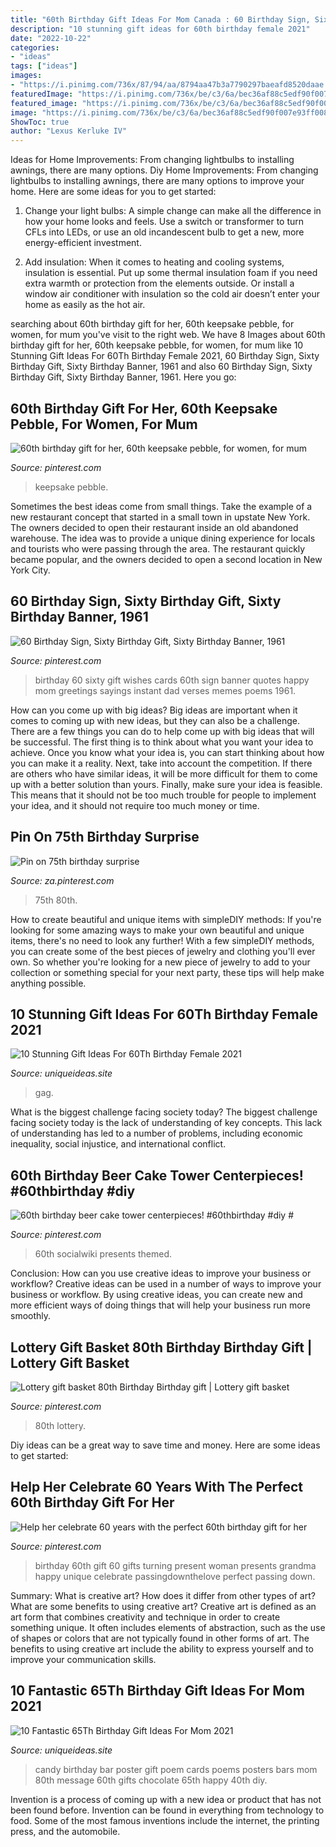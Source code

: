 ```yaml
---
title: "60th Birthday Gift Ideas For Mom Canada : 60 Birthday Sign, Sixty Birthday Gift, Sixty Birthday Banner, 1961"
description: "10 stunning gift ideas for 60th birthday female 2021"
date: "2022-10-22"
categories:
- "ideas"
tags: ["ideas"]
images:
- "https://i.pinimg.com/736x/87/94/aa/8794aa47b3a7790297baeafd8520daae.jpg"
featuredImage: "https://i.pinimg.com/736x/be/c3/6a/bec36af88c5edf90f007e93ff0083f2a.jpg"
featured_image: "https://i.pinimg.com/736x/be/c3/6a/bec36af88c5edf90f007e93ff0083f2a.jpg"
image: "https://i.pinimg.com/736x/be/c3/6a/bec36af88c5edf90f007e93ff0083f2a.jpg"
ShowToc: true
author: "Lexus Kerluke IV"
---
```



Ideas for Home Improvements: From changing lightbulbs to installing awnings, there are many options.
Diy Home Improvements: From changing lightbulbs to installing awnings, there are many options to improve your home. Here are some ideas for you to get started: 
1. Change your light bulbs: A simple change can make all the difference in how your home looks and feels. Use a switch or transformer to turn CFLs into LEDs, or use an old incandescent bulb to get a new, more energy-efficient investment. 

2. Add insulation: When it comes to heating and cooling systems, insulation is essential. Put up some thermal insulation foam if you need extra warmth or protection from the elements outside. Or install a window air conditioner with insulation so the cold air doesn’t enter your home as easily as the hot air. 


	

		
searching about 60th birthday gift for her, 60th keepsake pebble, for women, for mum you've visit to the right web. We have 8 Images about 60th birthday gift for her, 60th keepsake pebble, for women, for mum like 10 Stunning Gift Ideas For 60Th Birthday Female 2021, 60 Birthday Sign, Sixty Birthday Gift, Sixty Birthday Banner, 1961 and also 60 Birthday Sign, Sixty Birthday Gift, Sixty Birthday Banner, 1961. Here you go:
		
    
## 60th Birthday Gift For Her, 60th Keepsake Pebble, For Women, For Mum

<img loading=lazy src="https://i.pinimg.com/736x/82/b2/d9/82b2d999394eb4342b300b57031406e3.jpg" onerror="this.onerror=null;this.src='https://tse4.mm.bing.net/th?id=OIP.WPNH5D5qPZ3McOZ8SSoP8wHaHa&amp;pid=15.1';" alt="60th birthday gift for her, 60th keepsake pebble, for women, for mum">

_Source: pinterest.com_

>keepsake pebble. 

	

Sometimes the best ideas come from small things. Take the example of a new restaurant concept that started in a small town in upstate New York. The owners decided to open their restaurant inside an old abandoned warehouse. The idea was to provide a unique dining experience for locals and tourists who were passing through the area. The restaurant quickly became popular, and the owners decided to open a second location in New York City.

    
## 60 Birthday Sign, Sixty Birthday Gift, Sixty Birthday Banner, 1961

<img loading=lazy src="https://i.pinimg.com/736x/bb/36/a3/bb36a345c5d3a705ca1a3d38c7cb1160.jpg" onerror="this.onerror=null;this.src='https://tse1.mm.bing.net/th?id=OIP.d1-Da048daVPLMCcfFStAgHaHa&amp;pid=15.1';" alt="60 Birthday Sign, Sixty Birthday Gift, Sixty Birthday Banner, 1961">

_Source: pinterest.com_

>birthday 60 sixty gift wishes cards 60th sign banner quotes happy mom greetings sayings instant dad verses memes poems 1961. 

	

How can you come up with big ideas?
Big ideas are important when it comes to coming up with new ideas, but they can also be a challenge. There are a few things you can do to help come up with big ideas that will be successful. The first thing is to think about what you want your idea to achieve. Once you know what your idea is, you can start thinking about how you can make it a reality. Next, take into account the competition. If there are others who have similar ideas, it will be more difficult for them to come up with a better solution than yours. Finally, make sure your idea is feasible. This means that it should not be too much trouble for people to implement your idea, and it should not require too much money or time.

    
## Pin On 75th Birthday Surprise

<img loading=lazy src="https://i.pinimg.com/736x/d8/68/35/d86835aa7c0690d5dde2daa6db2cd262.jpg" onerror="this.onerror=null;this.src='https://tse3.mm.bing.net/th?id=OIP.LOebthK18_Qm9o4MfN027wHaKU&amp;pid=15.1';" alt="Pin on 75th birthday surprise">

_Source: za.pinterest.com_

>75th 80th. 

	

How to create beautiful and unique items with simpleDIY methods:
If you're looking for some amazing ways to make your own beautiful and unique items, there's no need to look any further! With a few simpleDIY methods, you can create some of the best pieces of jewelry and clothing you'll ever own. So whether you're looking for a new piece of jewelry to add to your collection or something special for your next party, these tips will help make anything possible.

    
## 10 Stunning Gift Ideas For 60Th Birthday Female 2021

<img loading=lazy src="https://www.uniqueideas.site/wp-content/uploads/birthday-guy-gift-ideas-diy-crafts-that-i-love-pinterest-1.jpg" onerror="this.onerror=null;this.src='https://tse2.mm.bing.net/th?id=OIP.KPEQCNnzuilcRgGXDM-FGAHaJ4&amp;pid=15.1';" alt="10 Stunning Gift Ideas For 60Th Birthday Female 2021">

_Source: uniqueideas.site_

>gag. 

	

What is the biggest challenge facing society today?
The biggest challenge facing society today is the lack of understanding of key concepts. This lack of understanding has led to a number of problems, including economic inequality, social injustice, and international conflict.

    
## 60th Birthday Beer Cake Tower Centerpieces! #60thbirthday #diy #

<img loading=lazy src="https://i.pinimg.com/736x/87/94/aa/8794aa47b3a7790297baeafd8520daae.jpg" onerror="this.onerror=null;this.src='https://tse2.mm.bing.net/th?id=OIP.Z3rMbtSpVer-9junRgCDbAHaNK&amp;pid=15.1';" alt="60th birthday beer cake tower centerpieces! #60thbirthday #diy #">

_Source: pinterest.com_

>60th socialwiki presents themed. 

	

Conclusion: How can you use creative ideas to improve your business or workflow?
Creative ideas can be used in a number of ways to improve your business or workflow. By using creative ideas, you can create new and more efficient ways of doing things that will help your business run more smoothly.

    
## Lottery Gift Basket 80th Birthday Birthday Gift | Lottery Gift Basket

<img loading=lazy src="https://i.pinimg.com/originals/b3/e4/66/b3e466084430d7ceab8ef81f63b5f663.jpg" onerror="this.onerror=null;this.src='https://tse1.mm.bing.net/th?id=OIP.v0sT8ct0vJ62S7mv_XMizQHaJ4&amp;pid=15.1';" alt="Lottery gift basket 80th Birthday Birthday gift | Lottery gift basket">

_Source: pinterest.com_

>80th lottery. 

	

Diy ideas can be a great way to save time and money. Here are some ideas to get started: 

    
## Help Her Celebrate 60 Years With The Perfect 60th Birthday Gift For Her

<img loading=lazy src="https://i.pinimg.com/736x/be/c3/6a/bec36af88c5edf90f007e93ff0083f2a.jpg" onerror="this.onerror=null;this.src='https://tse3.mm.bing.net/th?id=OIP.ts4NMyP5ldO2f5oF-bytMQHaLH&amp;pid=15.1';" alt="Help her celebrate 60 years with the perfect 60th birthday gift for her">

_Source: pinterest.com_

>birthday 60th gift 60 gifts turning present woman presents grandma happy unique celebrate passingdownthelove perfect passing down. 

	

Summary: What is creative art? How does it differ from other types of art? What are some benefits to using creative art?
Creative art is defined as an art form that combines creativity and technique in order to create something unique. It often includes elements of abstraction, such as the use of shapes or colors that are not typically found in other forms of art. The benefits to using creative art include the ability to express yourself and to improve your communication skills.

    
## 10 Fantastic 65Th Birthday Gift Ideas For Mom 2021

<img loading=lazy src="https://www.uniqueideas.site/wp-content/uploads/birthday-candy-bar-poem-80th-birthday-ideas-pinterest-candy-2.jpg" onerror="this.onerror=null;this.src='https://tse4.mm.bing.net/th?id=OIP.XOjuZptM_H3mjN8l0p88VQHaJ4&amp;pid=15.1';" alt="10 Fantastic 65Th Birthday Gift Ideas For Mom 2021">

_Source: uniqueideas.site_

>candy birthday bar poster gift poem cards poems posters bars mom 80th message 60th gifts chocolate 65th happy 40th diy. 

	

Invention is a process of coming up with a new idea or product that has not been found before. Invention can be found in everything from technology to food. Some of the most famous inventions include the internet, the printing press, and the automobile.

